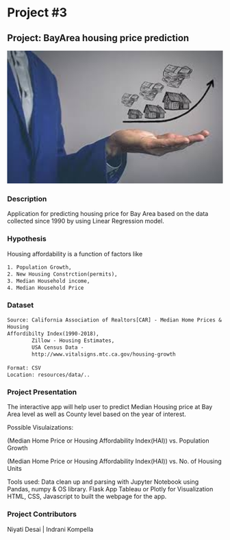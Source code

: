 # Project #3

## Project: BayArea housing price prediction

<img alt="Landing page large screen" src="images/titleimage.jpeg" width=600>


### Description
Application for predicting housing price for Bay Area based on the data collected since 1990 by using Linear Regression model.

### Hypothesis
Housing affordability is a function of factors like

    1. Population Growth,
    2. New Housing Constrction(permits),
    3. Median Household income,
    4. Median Household Price 


### Dataset
    Source: California Association of Realtors[CAR] - Median Home Prices & Housing                                                        Affordibilty Index(1990-2018),          
            Zillow - Housing Estimates,
            USA Census Data - 
            http://www.vitalsigns.mtc.ca.gov/housing-growth
    
    Format: CSV
    Location: resources/data/..

### Project Presentation
The interactive app will help user to predict Median Housing price at Bay Area level as well as County level based on the year of interest.

Possible Visulaizations:

(Median Home Price or Housing Affordability Index(HAI)) vs. Population Growth

(Median Home Price or Housing Affordability Index(HAI)) vs. No. of Housing Units

Tools used:
Data clean up and parsing with Jupyter Notebook using Pandas, numpy & OS library.
Flask App
Tableau or Plotly for Visualization
HTML, CSS, Javascript to built the webpage for the app.

    

### Project Contributors

 Niyati Desai  |  Indrani Kompella 
